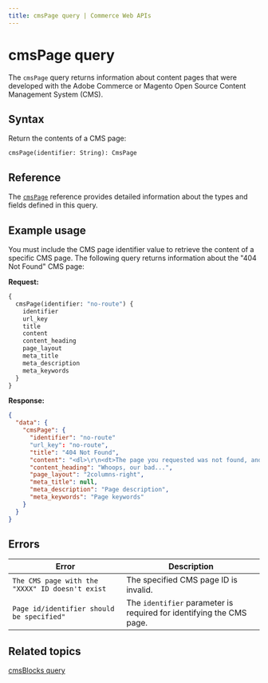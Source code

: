 ```yaml
---
title: cmsPage query | Commerce Web APIs
---
```


# cmsPage query

The `cmsPage` query returns information about content pages that were developed with the Adobe Commerce or Magento Open Source Content Management System (CMS).

## Syntax

Return the contents of a CMS page:

`cmsPage(identifier: String): CmsPage`

## Reference

The [`cmsPage`](https://developer.adobe.com/commerce/webapi/graphql-api/index.html#query-cmsPage) reference provides detailed information about the types and fields defined in this query.

## Example usage

You must include the CMS page identifier value to retrieve the content of a specific CMS page. The following query returns information about the "404 Not Found" CMS page:

**Request:**

```graphql
{
  cmsPage(identifier: "no-route") {
    identifier
    url_key
    title
    content
    content_heading
    page_layout
    meta_title
    meta_description
    meta_keywords
  }
}
```

**Response:**

```json
{
  "data": {
    "cmsPage": {
      "identifier": "no-route"
      "url_key": "no-route",
      "title": "404 Not Found",
      "content": "<dl>\r\n<dt>The page you requested was not found, and we have a fine guess why.</dt>\r\n<dd>\r\n<ul class=\"disc\">\r\n<li>If you typed the URL directly, please make sure the spelling is correct.</li>\r\n<li>If you clicked on a link to get here, the link is outdated.</li>\r\n</ul></dd>\r\n</dl>\r\n<dl>\r\n<dt>What can you do?</dt>\r\n<dd>Have no fear, help is near! There are many ways you can get back on track with the Store.</dd>\r\n<dd>\r\n<ul class=\"disc\">\r\n<li><a href=\"#\" onclick=\"history.go(-1); return false;\">Go back</a> to the previous page.</li>\r\n<li>Use the search bar at the top of the page to search for your products.</li>\r\n<li>Follow these links to get you back on track!<br /><a href=\"http://magento2.vagrant193/\">Store Home</a> <span class=\"separator\">|</span> <a href=\"http://magento2.vagrant193/customer/account/\">My Account</a></li></ul></dd></dl>\r\n",
      "content_heading": "Whoops, our bad...",
      "page_layout": "2columns-right",
      "meta_title": null,
      "meta_description": "Page description",
      "meta_keywords": "Page keywords"
    }
  }
}
```

## Errors

Error | Description
--- | ---
`The CMS page with the "XXXX" ID doesn't exist` | The specified CMS page ID is invalid.
`Page id/identifier should be specified"` | The `identifier` parameter is required for identifying the CMS page.

## Related topics

[cmsBlocks query](cms-blocks.md)
